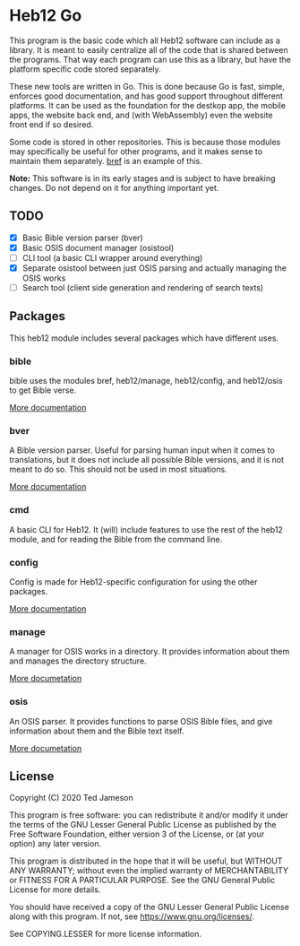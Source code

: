 # Heb12 Go

This program is the basic code which all Heb12 software can include as a library. It is meant to easily centralize all of the code that is shared between the programs. That way each program can use this as a library, but have the platform specific code stored separately.

These new tools are written in Go. This is done because Go is fast, simple, enforces good documentation, and has good support throughout different platforms. It can be used as the foundation for the destkop app, the mobile apps, the website back end, and (with WebAssembly) even the website front end if so desired.

Some code is stored in other repositories. This is because those modules may specifically be useful for other programs, and it makes sense to maintain them separately. [bref](https://code.heb12.com/Heb12/bref) is an example of this.

**Note:** This software is in its early stages and is subject to have breaking changes. Do not depend on it for anything important yet.

## TODO

- [x] Basic Bible version parser (bver)
- [x] Basic OSIS document manager (osistool)
- [ ] CLI tool (a basic CLI wrapper around everything)
- [x] Separate osistool between just OSIS parsing and actually managing the OSIS works
- [ ] Search tool (client side generation and rendering of search texts)

## Packages

This heb12 module includes several packages which have different uses. 

### bible

bible uses the modules bref, heb12/manage, heb12/config, and heb12/osis to get Bible verse.

[More documentation](https://pkg.go.dev/code.heb12.com/heb12/heb12/bible?tab=doc)

### bver

A Bible version parser. Useful for parsing human input when it comes to translations, but it does not include all possible Bible versions, and it is not meant to do so. This should not be used in most situations.

[More documentation](https://pkg.go.dev/code.heb12.com/heb12/heb12/bver?tab=doc)

### cmd

A basic CLI for Heb12. It (will) include features to use the rest of the heb12 module, and for reading the Bible from the command line.

### config

Config is made for Heb12-specific configuration for using the other packages.

[More documentation](https://pkg.go.dev/code.heb12.com/heb12/heb12/config?tab=doc)

### manage

A manager for OSIS works in a directory. It provides information about them and manages the directory structure.

[More documetation](https://pkg.go.dev/code.heb12.com/heb12/heb12/manage?tab=doc)

### osis

An OSIS parser. It provides functions to parse OSIS Bible files, and give information about them and the Bible text itself.

[More documetation](https://pkg.go.dev/code.heb12.com/heb12/heb12/osis?tab=doc)

## License

Copyright (C) 2020 Ted Jameson

This program is free software: you can redistribute it and/or modify
it under the terms of the GNU Lesser General Public License as published by
the Free Software Foundation, either version 3 of the License, or
(at your option) any later version.

This program is distributed in the hope that it will be useful,
but WITHOUT ANY WARRANTY; without even the implied warranty of
MERCHANTABILITY or FITNESS FOR A PARTICULAR PURPOSE.  See the
GNU General Public License for more details.

You should have received a copy of the GNU Lesser General Public License
along with this program.  If not, see <https://www.gnu.org/licenses/>.

See COPYING.LESSER for more license information.
